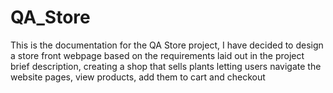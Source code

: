 # QA_Store

This is the documentation for the QA Store project, I have decided to design a store front webpage based on the requirements laid out in the project brief description, creating a shop that sells plants letting users navigate the website pages, view products, add them to cart and checkout
